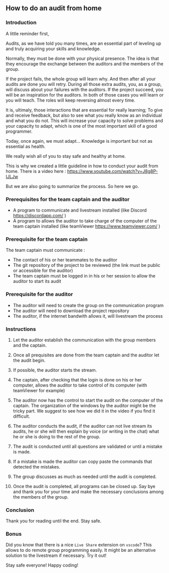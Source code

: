 ## How to do an audit from home

### Introduction

A little reminder first,

Audits, as we have told you many times, are an essential part of leveling up and truly acquiring your skills
and knowledge.

Normally, they must be done with your physical presence.
The idea is that they encourage the exchange between the auditors and the members of the group.

If the project fails, the whole group will learn why. And then after all your audits are done you will retry.
During all those extra audits, you, as a group, will discuss about your failures with the auditors.
If the project succeed, you will be an inspiration for the auditors.
In both of those cases you will learn or you will teach. The roles will keep reversing almost every time.

It is, ultimaly, those interactions that are essential for really learning;
To give and receive feedback, but also to see what you really know as an individual and what you do not.
This will increase your capacity to solve problems and your capacity to adapt, which is one of the most important
skill of a good programmer.

Today, once again, we must adapt...
Knowledge is important but not as essential as health.

We really wish all of you to stay safe and healthy at home.

This is why we created a little guideline in how to conduct your audit from home.
There is a video here : https://www.youtube.com/watch?v=J8g8P-IJLJw

But we are also going to summarize the process.
So here we go.

### Prerequisites for the team captain and the auditor

- A program to communicate and livestream installed (like Discord https://discordapp.com/ )
- A program to allows the auditor to take charge of the computer
  of the team captain installed (like teamViewer https://www.teamviewer.com/ )

### Prerequisite for the team captain

The team captain must communicate :

- The contact of his or her teammates to the auditor
- The git repository of the project to be reviewed (the link must be public or accessible for the auditor)
- The team captain must be logged in in his or her session to allow the auditor to start its audit

### Prerequisite for the auditor

- The auditor will need to create the group on the communication program
- The auditor will need to download the project repository
- The auditor, if the internet bandwith allows it, will livestream the process

### Instructions

1. Let the auditor establish the communication with the group members and the captain.

2. Once all prequisites are done from the team captain and the auditor let the audit begin.

3. If possible, the auditor starts the stream.

4. The captain, after checking that the login is done on his or her computer, allows the auditor
   to take control of its computer (with teamViewer for example)

5. The auditor now has the control to start the audit on the computer of the captain.
   The organization of the windows by the auditor might be the tricky part. We suggest
   to see how we did it in the video if you find it difficult.

6. The auditor conducts the audit, if the auditor can not live stream its audits, he or she
   will then explain by voice (or writing in the chat) what he or she is doing to the rest of the group.

7. The audit is conducted until all questions are validated or until a mistake is made.

8. If a mistake is made the auditor can copy paste the commands that detected the mistakes.

9. The group discusses as much as needed until the audit is completed.

10. Once the audit is completed, all programs can be closed up. Say bye and thank you for your time and make the
    necessary conclusions among the members of the group.

### Conclusion

Thank you for reading until the end. Stay safe.

### Bonus

Did you know that there is a nice `Live Share` extension on `vscode`?
This allows to do remote group programming easily. It might be an alternative solution
to the livestream if necessary.
Try it out!

Stay safe everyone! Happy coding!
